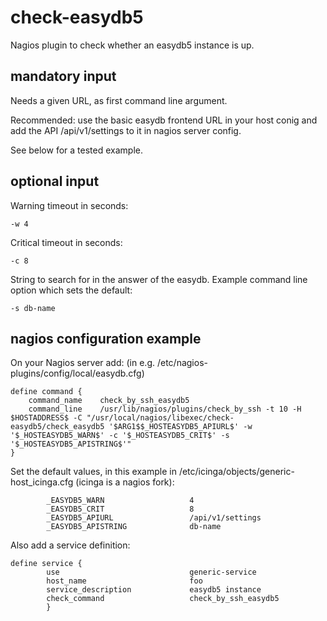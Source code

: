 # check-easydb5
Nagios plugin to check whether an easydb5 instance is up.

## mandatory input

Needs a given URL, as first command line argument.

Recommended: use the basic easydb frontend URL in your host conig and add the API /api/v1/settings to it in nagios server config.

See below for a tested example.

## optional input

Warning timeout in seconds:

~~~~
-w 4
~~~~

Critical timeout in seconds:

~~~~
-c 8
~~~~

String to search for in the answer of the easydb.
Example command line option which sets the default:

~~~~
-s db-name
~~~~

## nagios configuration example

On your Nagios server add: (in e.g. /etc/nagios-plugins/config/local/easydb.cfg)

~~~~
define command {
    command_name    check_by_ssh_easydb5
    command_line    /usr/lib/nagios/plugins/check_by_ssh -t 10 -H $HOSTADDRESS$ -C "/usr/local/nagios/libexec/check-easydb5/check_easydb5 '$ARG1$$_HOSTEASYDB5_APIURL$' -w '$_HOSTEASYDB5_WARN$' -c '$_HOSTEASYDB5_CRIT$' -s '$_HOSTEASYDB5_APISTRING$'"
}
~~~~

Set the default values, in this example in /etc/icinga/objects/generic-host_icinga.cfg (icinga is a nagios fork):

~~~~
        _EASYDB5_WARN                   4
        _EASYDB5_CRIT                   8
        _EASYDB5_APIURL                 /api/v1/settings
        _EASYDB5_APISTRING              db-name
~~~~

Also add a service definition:

~~~~
define service {
        use                             generic-service
        host_name                       foo
        service_description             easydb5 instance
        check_command                   check_by_ssh_easydb5
        }
~~~~

